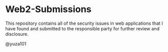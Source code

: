 # Web2-Submissions

This repository contains all of the security issues in web applications that I have found and submitted to the responsible party for further review and disclosure.

@yuza101
